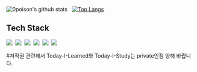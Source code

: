 ![0poison's github stats](https://github-readme-stats.vercel.app/api?username=0poison&show_icons=true) &nbsp;
[![Top Langs](https://github-readme-stats.vercel.app/api/top-langs/?username=0poison&layout=compact)](https://github.com/0poison/github-readme-stats)

## Tech Stack<br>
<img src="https://img.shields.io/badge/Java-007396?style=plastic&logo=Java&logoColor=white"/></a>&nbsp;
<img src="https://img.shields.io/badge/JavaScript-F7DF1E?style=plastic&logo=JavaScript&logoColor=white"/></a>&nbsp;
<img src="https://img.shields.io/badge/Oracle-F80000?style=plastic&logo=Oracle&logoColor=white"/></a>&nbsp;
<img src="https://img.shields.io/badge/HTML5-E34F26?style=plastic&logo=HTML5&logoColor=white"/></a>&nbsp;
<img src="https://img.shields.io/badge/CSS3-1572B6?style=plastic&logo=CSS3&logoColor=white"/></a>&nbsp;
<img src="https://img.shields.io/badge/MySQL-4479A1?style=plastic&logo=MySQL&logoColor=white"/></a>&nbsp;

#저작권 관련해서
Today-I-Learned와 Today-I-Study는 private인점 양해 바랍니다.
